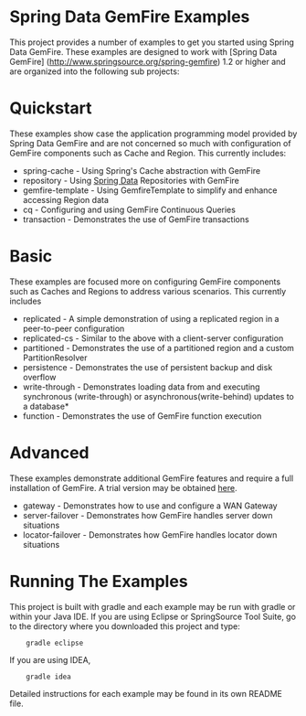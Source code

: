 Spring Data GemFire Examples
============================

This project provides a number of examples to get you started using Spring Data GemFire. These examples are designed to work with [Spring Data GemFire] (http://www.springsource.org/spring-gemfire) 1.2 or higher and are organized into the following sub projects:

# Quickstart

These examples show case the application programming model provided by Spring Data GemFire and are not concerned so much with configuration of GemFire components such as Cache and Region. This currently includes:

* spring-cache - Using Spring's Cache abstraction with GemFire
* repository - Using [Spring Data](http://www.springsource.org/spring-data) Repositories with GemFire
* gemfire-template - Using GemfireTemplate to simplify and enhance accessing Region data
* cq - Configuring and using GemFire Continuous Queries
* transaction - Demonstrates the use of GemFire transactions

# Basic

These examples are focused more on configuring GemFire components such as Caches and Regions to address various scenarios. This currently includes

* replicated - A simple demonstration of using a replicated region in a peer-to-peer configuration
* replicated-cs - Similar to the above with a client-server configuration
* partitioned - Demonstrates the use of a partitioned region and a custom PartitionResolver
* persistence - Demonstrates the use of persistent backup and disk overflow
* write-through - Demonstrates loading data from and executing synchronous (write-through) or asynchronous(write-behind) updates to a database* 
* function - Demonstrates the use of GemFire function execution

# Advanced

These examples demonstrate additional GemFire features and require a full installation of GemFire. A trial version may be obtained [here](http://www.vmware.com/products/application-platform/vfabric-gemfire/overview.html).

* gateway - Demonstrates how to use and configure a WAN Gateway
* server-failover - Demonstrates how GemFire handles server down situations
* locator-failover - Demonstrates how GemFire handles locator down situations

# Running The Examples

This project is built with gradle and each example may be run with gradle or within your Java IDE. If you are using Eclipse or SpringSource Tool Suite, go to the directory where you downloaded this project and type:

        gradle eclipse

If you are using IDEA, 

        gradle idea

Detailed instructions for each example may be found in its own README file. 





